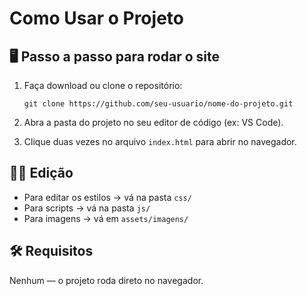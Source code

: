 # Como Usar o Projeto

## 🖥️ Passo a passo para rodar o site

1. Faça download ou clone o repositório:
   ```
   git clone https://github.com/seu-usuario/nome-do-projeto.git
   ```

2. Abra a pasta do projeto no seu editor de código (ex: VS Code).

3. Clique duas vezes no arquivo `index.html` para abrir no navegador.

## 🧑‍💻 Edição

- Para editar os estilos → vá na pasta `css/`
- Para scripts → vá na pasta `js/`
- Para imagens → vá em `assets/imagens/`

## 🛠️ Requisitos

Nenhum — o projeto roda direto no navegador.